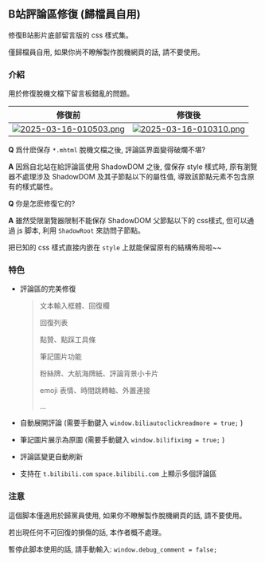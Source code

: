 ## B站評論區修復 (歸檔員自用)

修復B站影片底部留言版的 css 樣式集。

僅歸檔員自用, 如果你尚不瞭解製作脫機網頁的話, 請不要使用。

### 介紹

用於修復脫機文檔下留言板錯亂的問題。

| 修復前                                                                                                          | 修復後                                                                                                          |
|:------------------------------------------------------------------------------------------------------------:|:------------------------------------------------------------------------------------------------------------:|
| [![2025-03-16-010503.png](https://i.postimg.cc/yYWRjzx5/2025-03-16-010503.png)](https://postimg.cc/0bRr5Fpd) | [![2025-03-16-010310.png](https://i.postimg.cc/gJJcpmCb/2025-03-16-010310.png)](https://postimg.cc/cKpGMy1F) |

**Q** 爲什麽保存 `*.mhtml` 脫機文檔之後, 評論區界面變得破爛不堪?

**A** 因爲自北站在給評論區使用 ShadowDOM 之後, 儅保存 style 樣式時, 原有瀏覽器不處理涉及 ShadowDOM 及其子節點以下的屬性值, 導致該節點元素不包含原有的樣式屬性。

**Q** 你是怎麽修復它的?

**A** 雖然受限瀏覽器限制不能保存 ShadowDOM 父節點以下的 css樣式, 但可以通過 js 脚本, 利用 `ShadowRoot` 來訪問子節點。

把已知的 css 樣式直接内嵌在 `style` 上就能保留原有的結構佈局啦~~

### 特色

- 評論區的完美修復
  
    > 文本輸入框體、回復欄
    >
    > 回復列表
    >
    > 點贊、點踩工具條
    >
    > 筆記圖片功能
    >
    > 粉絲牌、大航海牌紙、評論背景小卡片
    >
    > emoji 表情、時間跳轉軸、外置連接
    >
    > ...

- 自動展開評論 (需要手動鍵入 `window.biliautoclickreadmore = true;` )

- 筆記圖片展示為原圖 (需要手動鍵入 `window.bilifiximg = true;` )

- 評論區變更自動刷新

- 支持在 `t.bilibili.com` `space.bilibili.com` 上顯示多個評論區

### 注意

這個脚本僅適用於歸黨員使用, 如果你不瞭解製作脫機網頁的話, 請不要使用。

若出現任何不可回復的損傷的話, 本作者概不處理。

暫停此脚本使用的話, 請手動輸入: `window.debug_comment = false;`
